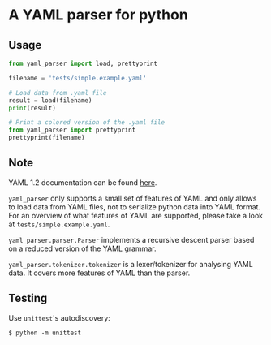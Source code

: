 # A YAML parser for python

## Usage

```python
from yaml_parser import load, prettyprint

filename = 'tests/simple.example.yaml'

# Load data from .yaml file
result = load(filename)
print(result)

# Print a colored version of the .yaml file
from yaml_parser import prettyprint
prettyprint(filename)
```

## Note

YAML 1.2 documentation can be found [here](yaml.org/spec/1.2/spec.html).

`yaml_parser` only supports a small set of features of YAML and only allows to load data from YAML files,
not to serialize python data into YAML format. For an overview of what features of YAML are supported, please take a
look at `tests/simple.example.yaml`.

`yaml_parser.parser.Parser` implements a recursive descent parser based on a reduced version of the YAML grammar.

`yaml_parser.tokenizer.tokenizer` is a lexer/tokenizer for analysing YAML data. It covers more features of YAML than the parser.

## Testing

Use `unittest`'s autodiscovery:

```
$ python -m unittest
```